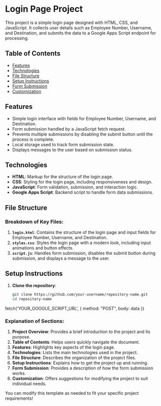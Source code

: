 # Login Page Project

This project is a simple login page designed with HTML, CSS, and JavaScript. It collects user details such as Employee Number, Username, and Destination, and submits the data to a Google Apps Script endpoint for processing.

## Table of Contents

- [Features](#features)
- [Technologies](#technologies)
- [File Structure](#file-structure)
- [Setup Instructions](#setup-instructions)
- [Form Submission](#form-submission)
- [Customization](#customization)

## Features

- Simple login interface with fields for Employee Number, Username, and Destination.
- Form submission handled by a JavaScript fetch request.
- Prevents multiple submissions by disabling the submit button until the process is complete.
- Local storage used to track form submission state.
- Displays messages to the user based on submission status.

## Technologies

- **HTML**: Markup for the structure of the login page.
- **CSS**: Styling for the login page, including responsiveness and design.
- **JavaScript**: Form validation, submission, and interaction logic.
- **Google Apps Script**: Backend script to handle form data submissions.

## File Structure


### Breakdown of Key Files:

1. **`login.html`**: Contains the structure of the login page and input fields for Employee Number, Username, and Destination.
2. **`styles.css`**: Styles the login page with a modern look, including input animations and button effects.
3. **`script.js`**: Handles form submission, disables the submit button during submission, and displays a message to the user.

## Setup Instructions

1. **Clone the repository**:
   ```bash
   git clone https://github.com/your-username/repository-name.git
   cd repository-name
fetch('YOUR_GOOGLE_SCRIPT_URL', {
    method: "POST",
    body: data
})

### Explanation of Sections:

1. **Project Overview**: Provides a brief introduction to the project and its purpose.
2. **Table of Contents**: Helps users quickly navigate the document.
3. **Features**: Highlights key aspects of the login page.
4. **Technologies**: Lists the main technologies used in the project.
5. **File Structure**: Describes the organization of the project files.
6. **Setup Instructions**: Explains how to get the project up and running.
7. **Form Submission**: Provides a description of how the form submission works.
8. **Customization**: Offers suggestions for modifying the project to suit individual needs.

You can modify this template as needed to fit your specific project requirements!
